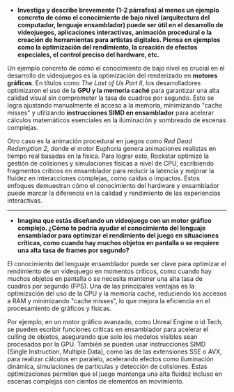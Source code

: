 - **Investiga y describe brevemente (1-2 párrafos) al menos un ejemplo concreto de cómo el conocimiento de bajo nivel (arquitectura del computador, lenguaje ensamblador) puede ser útil en el desarrollo de videojuegos, aplicaciones interactivas, animación procedural o la creación de herramientas para artistas digitales. Piensa en ejemplos como la optimización del rendimiento, la creación de efectos especiales, el control preciso del hardware, etc.**


Un ejemplo concreto de cómo el conocimiento de bajo nivel es crucial en el desarrollo de videojuegos es la optimización del renderizado en **motores gráficos**. En títulos como *The Last of Us Part II*, los desarrolladores optimizaron el uso de la **GPU y la memoria caché** para garantizar una alta calidad visual sin comprometer la tasa de cuadros por segundo. Esto se logra ajustando manualmente el acceso a la memoria, minimizando "cache misses" y utilizando **instrucciones SIMD en ensamblador** para acelerar cálculos matemáticos esenciales en la iluminación y sombreado de escenas complejas.  

Otro caso es la animación procedural en juegos como *Red Dead Redemption 2*, donde el motor Euphoria genera animaciones realistas en tiempo real basadas en la física. Para lograr esto, Rockstar optimizó la gestión de colisiones y simulaciones físicas a nivel de CPU, escribiendo fragmentos críticos en ensamblador para reducir la latencia y mejorar la fluidez en interacciones complejas, como caídas o impactos. Estos enfoques demuestran cómo el conocimiento del hardware y ensamblador puede marcar la diferencia en la calidad y rendimiento de las experiencias interactivas.
___


+ **Imagina que estás diseñando un videojuego con un motor gráfico complejo. ¿Cómo te podría ayudar el conocimiento del lenguaje ensamblador para optimizar el rendimiento del juego en situaciones críticas, como cuando hay muchos objetos en pantalla o se requiere una alta tasa de frames por segundo?**

El conocimiento del lenguaje ensamblador puede ser clave para optimizar el rendimiento de un videojuego en momentos críticos, como cuando hay muchos objetos en pantalla o se necesita mantener una alta tasa de cuadros por segundo (FPS). Una de las principales ventajas es la optimización del uso de la CPU y la memoria caché, reduciendo los accesos a RAM y minimizando "cache misses", lo que mejora la eficiencia en el procesamiento de gráficos y físicas.

Por ejemplo, en un motor gráfico avanzado, como Unreal Engine o id Tech, se pueden escribir funciones críticas en ensamblador para acelerar el culling de objetos, asegurando que solo los modelos visibles sean procesados por la GPU. También se pueden usar instrucciones SIMD (Single Instruction, Multiple Data), como las de las extensiones SSE o AVX, para realizar cálculos en paralelo, acelerando efectos como iluminación dinámica, simulaciones de partículas y detección de colisiones. Estas optimizaciones permiten que el juego mantenga una alta fluidez incluso en escenas complejas con cientos de elementos en movimiento.







